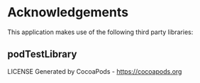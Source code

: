 # Acknowledgements
This application makes use of the following third party libraries:

## podTestLibrary

LICENSE
Generated by CocoaPods - https://cocoapods.org
